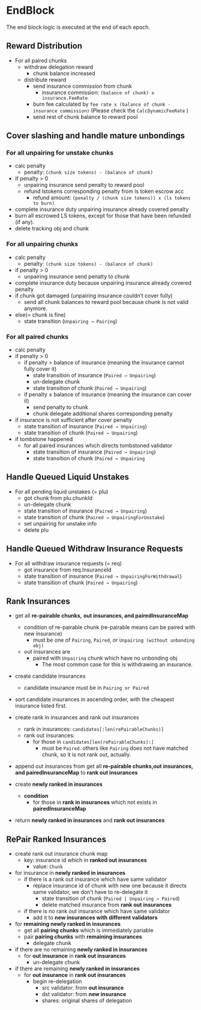 <!--
order: 5
-->

# EndBlock

The end block logic is executed at the end of each epoch.

## Reward Distribution

- For all paired chunks
  - withdraw delegation reward
    - chunk balance increased
  - distribute reward
    - send insurance commission from chunk
      - insurance commission: `(balance of chunk) x insurance.FeeRate`
    - burn fee calculated by `fee rate x (balance of chunk - insurance commission)` (Please check the `CalcDynamicFeeRate` )
    - send rest of chunk balance to reward pool

## Cover slashing and handle mature unbondings

### For all unpairing for unstake chunks

- calc penalty
  - penalty: `(chunk size tokens) - (balance of chunk)`
- if penalty > 0
  - unpairing insurance send penalty to reward pool
  - refund lstokens corresponding penalty from ls token escrow acc
    - refund amount: `(penalty / (chunk size tokens)) x (ls tokens to burn)`
- complete insurance duty
  unpairing insurance already covered penalty
- burn all escrowed LS tokens, except for those that have been refunded (if any).
- delete tracking obj and chunk

### For all unpairing chunks

- calc penalty
  - penalty: `(chunk size tokens) - (balance of chunk)`
- if penalty > 0
  - unpairing insurance send penalty to chunk
- complete insurance duty because unpairing insurance already covered penalty
- if chunk got damaged (unpairing insurance couldn’t cover fully)
  - send all chunk balances to reward pool because chunk is not valid anymore.
- else(= chunk is fine)
  - state transition (`Unpairing → Pairing`)

### For all paired chunks

- calc penalty
- if penalty > 0
  - if penalty > balance of insurance (meaning the insurance cannot fully cover it)
    - state transition of insurance (`Paired → Unpairing`)
    - un-delegate chunk
    - state transition of chunk (`Paired → Unpairing`)
  - if penalty ≤ balance of insurance (meaning the insurance can cover it)
    - send penalty to chunk
    - chunk delegate additional shares corresponding penalty
- if insurance is not sufficient after cover penalty
  - state transition of insurance (`Paired → Unpairing`)
  - state transition of chunk (`Paired → Unpairing`)
- if tombstone happened
  - for all paired insurances which directs tombstoned validator
    - state transition of insurance (`Paired → Unpairing`)
    - state transition of chunk (`Paired → Unpairing`

## Handle Queued Liquid Unstakes

- For all pending liquid unstakes (= plu)
  - got chunk from plu.chunkId
  - un-delegate chunk
  - state transition of insurance (`Paired → Unpairing`)
  - state transition of chunk (`Paired → UnpairingForUnstake`)
  - set unpairing for unstake info
  - delete plu

## Handle Queued Withdraw Insurance Requests

- For all withdraw insurance requests (= req)
  - got insurance from req.InsuranceId
  - state transition of insurance (`Paired → UnpairingForWithdrawal`)
  - state transition of chunk (`Paired → Unpairing`)

## Rank Insurances

- get all **re-pairable chunks,** **out insurances, and pairedInsuranceMap**
  - condition of re-pairable chunk (re-pairable means can be paired with new insurance)
    - must be one of `Pairing`, `Paired`, or `Unpairing (without unbonding obj)`
  - out insurances are
    - paired with `Unpairing` chunk which have no unbonding obj
      - The most common case for this is withdrawing an insurance.

- create candidate insurances
  - candidate insurance must be in `Pairing or Paired`
- sort candidate insurances in ascending order, with the cheapest insurance listed first.
- create rank in insurances and rank out insurances
  - rank in insurances: `candidates[:len(rePairableChunks)]`
  - rank out insurances:
    - for those in `candidates[len(rePairableChunks):]`
      - must be `Paired`. others like `Pairing` does not have matched chunk, so it is not rank out, actually.
- append out insurances from get all **re-pairable chunks,out insurances, and pairedInsuranceMap** to **rank out insurances**
- create **newly ranked in insurances**
  - **condition**
    - for those in **rank in insurances** which not exists in **pairedInsuranceMap**
- return **newly ranked in insurances** and **rank out insurances**

## RePair Ranked Insurances

- create rank out insurance chunk map
  - key: insurance id which in **ranked out insurances**
    - value: `Chunk`
- for insurance in **newly ranked in insurances**
  - if there is a rank out insurance which have same validator
    - replace insurance id of chunk with new one because it directs same validator, we don’t have to re-delegate it
      - state transition of chunk (`Paired | Unpairing → Paired`)
      - delete matched insurance from **rank out insurances**
  - if there is no rank out insurance which have same validator
    - add it to **new insurances with different validators**
- for **remaining newly ranked in insurances**
  - get all **pairing chunks** which is immediately pariable
  - pair **pairing chunks** with **remaining insurances**
    - delegate chunk
- if there are no remaining **newly ranked in insurances**
  - for **out insurance** in **rank out insurances**
    - un-delegate chunk
- if there are remaining **newly ranked in insurances**
  - for **out insurance** in **rank out insurances**
    - begin re-delegation
      - src validator: from **out insurance**
      - dst validator: from **new insurance**
      - shares: original shares of delegation